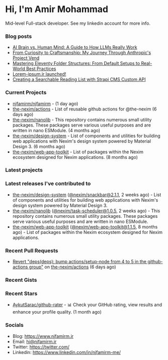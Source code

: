 # Hi, I'm Amir Mohammad

Mid-level Full-stack developer. See my linkedin account for more info.

### Blog posts

- [AI Brain vs. Human Mind: A Guide to How LLMs Really Work](https://www.njfamirm.ir/en/blog/ai-vs-human-brain/)
- [From Curiosity to Craftsmanship: My Journey Through Anthropic&#39;s Project Vend](https://www.njfamirm.ir/en/blog/learn-from-anthropic-project-vend/)
- [Mastering Eleventy Folder Structures: From Default Setups to Real-World Best Practices](https://www.njfamirm.ir/en/blog/eleventy-folder-structure-guide/)
- [Lorem-ipsum.ir launched!](https://www.njfamirm.ir/en/blog/lorem-ipsum-ir-launched/)
- [Creating a Searchable Reading List with Strapi CMS Custom API](https://www.njfamirm.ir/en/blog/strapi-custom-api/)


### Current Projects

- [njfamirm/njfamirm](https://github.com/njfamirm/njfamirm) -  (1 day ago)
- [the-nexim/actions](https://github.com/the-nexim/actions) - List of reusable github actions for @the-nexim (6 days ago)
- [the-nexim/nanolib](https://github.com/the-nexim/nanolib) - This repository contains numerous small utility packages. These packages serve various useful purposes and are written in nano ESModule. (4 months ago)
- [the-nexim/design-system](https://github.com/the-nexim/design-system) - List of components and utilities for building web applications with Nexim&#39;s design system powered by Material Design 3. (6 months ago)
- [the-nexim/web-app-toolkit](https://github.com/the-nexim/web-app-toolkit) - List of packages within the Nexim ecosystem designed for Nexim applications. (8 months ago)

### Latest projects


### Latest releases I've contributed to

- [the-nexim/design-system](https://github.com/the-nexim/design-system) ([@nexim/snackbar@2.1.1](https://github.com/the-nexim/design-system/releases/tag/%40nexim/snackbar%402.1.1), 2 weeks ago) - List of components and utilities for building web applications with Nexim&#39;s design system powered by Material Design 3.
- [the-nexim/nanolib](https://github.com/the-nexim/nanolib) ([@nexim/task-scheduler@1.0.5](https://github.com/the-nexim/nanolib/releases/tag/%40nexim/task-scheduler%401.0.5), 2 weeks ago) - This repository contains numerous small utility packages. These packages serve various useful purposes and are written in nano ESModule.
- [the-nexim/web-app-toolkit](https://github.com/the-nexim/web-app-toolkit) ([@nexim/web-app-toolkit@1.1.5](https://github.com/the-nexim/web-app-toolkit/releases/tag/%40nexim/web-app-toolkit%401.1.5), 8 months ago) - List of packages within the Nexim ecosystem designed for Nexim applications.

### Recent Pull Requests

- [Revert &#34;deps(deps): bump actions/setup-node from 4 to 5 in the github-actions group&#34;](https://github.com/the-nexim/actions/pull/7) on [the-nexim/actions](https://github.com/the-nexim/actions) (6 days ago)

### Recent Gists


### Recent Stars

- [AykutSarac/github-rater](https://github.com/AykutSarac/github-rater) - 📊 Check your GitHub rating, view results and enhance your profile quality. (1 month ago)

### Socials

- Blog: https://www.njfamirm.ir
- Email: hi@njfamirm.ir
- Twitter: https://twitter.com/
- Linkedin: https://www.linkedin.com/in/njfamirm-me/
